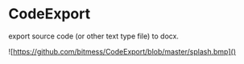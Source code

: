 # CodeExport
export source code (or other text type file) to docx.

![https://github.com/bitmess/CodeExport/blob/master/splash.bmp]()



